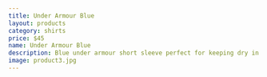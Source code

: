 ```yaml
---
title: Under Armour Blue
layout: products
category: shirts
price: $45
name: Under Armour Blue
description: Blue under armour short sleeve perfect for keeping dry in the heat.
image: product3.jpg
---
```



